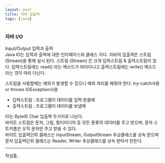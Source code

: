 ```yaml
---
layout: post
title: 자바 입출력
tags: [java]
---
```


### 자바 I/O
Input/Output 입력과 출력  
Java IO는 입력과 출력에 대한 인터페이스와 클래스 이다. 자바의 입출력은 스트림(Stream)을 통해 실시 된다. 스트림 (Stream) 은 크게 입력스트림 & 출력스트림이 있다. 입력스트림에는 read() 라는 메소드가 따라다니고 출력스트림에는 write() 메소드라는 것이 따라 다닌다.

스트림을 사용할때는 예외가 발생할 수 있으니 예외 처리를 해줘야 한다. try-catch사용 or throws IOException사용

- 입력스트림 : 프로그램이 데이터를 입력 받을때
- 출력스트림 : 프로그램이 데이터를 보낼때

IO는 Byte와 Char 입출력 두가지로 나뉜다.  
바이트 스트림은 문자, 그림, 멀티미디어 등 모든 종류의 데이터를 주고 받으며, 문자 스트키름은 오직 문자만 주고 받을 수 있다.  
바이트 입출력단위 클래스는 InputStream, OutputStream 추상클래스를 상속 받으며 문자 입출력단위 클래스는 Reader, Writer 추상클래스를 상속 받아서 만든다.

---
작성중..